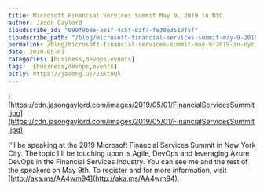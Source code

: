 ```yaml
---
title: Microsoft Financial Services Summit May 9, 2019 in NYC
author: Jason Gaylord
cloudscribe_id: "699f9b8e-ae1f-4c5f-83f7-fe30e3519f5f"
cloudscribe_path: "/blog/microsoft-financial-services-summit-may-9-2019-in-nyc"
permalink: /blog/microsoft-financial-services-summit-may-9-2019-in-nyc
date: 2019-05-01
categories: [business,devops,events]
tags:  [business,devops,events]
bitly: https://jasong.us/2ZKt8Q5
---
```


![https://cdn.jasongaylord.com/images/2019/05/01/FinancialServicesSummit.jpg](https://cdn.jasongaylord.com/images/2019/05/01/FinancialServicesSummit.jpg)

I'll be speaking at the 2019 Microsoft Financial Services Summit in New York City. The topic I'll be touching upon is Agile, DevOps and leveraging Azure DevOps in the Financial Services industry. You can see me and the rest of the speakers on May 9th. To register and for more information, visit [http://aka.ms/AA4wm94](http://aka.ms/AA4wm94). 